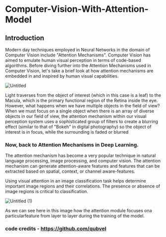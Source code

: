 # Computer-Vision-With-Attention-Model

## Introduction

Modern day techniques employed in Neural Networks in the domain of Computer Vision include "Attention Mechanisms". Computer Vision has aimed to emulate human visual perception in terms of code-based algorithms. Before diving further into the Attention Mechanisms used in Computer Vision, let's take a brief look at how attention mechanisms are embedded in and inspired by human visual capabilities.

![Untitled](https://user-images.githubusercontent.com/69344247/109391784-e6ad9180-793e-11eb-9ece-cc1f0605c2df.png)

Light traverses from the object of interest (which in this case is a leaf) to the Macula, which is the primary functional
region of the Retina inside the eye. However, what happens when we have multiple objects in the field of view? When
we must focus on a single object when there is an array of diverse objects in our field of view, the attention mechanism
within our visual perception system uses a sophisticated group of filters to create a blurring effect (similar to that of
"Bokeh" in digital photography) so the object of interest is in focus, while the surrounding is faded or blurred


### Now, back to Attention Mechanisms in Deep Learning.

The attention mechanism has become a very popular technique in natural language processing, image processing, and computer vision. The attention mechanism can generate attention-aware features and features that can be extracted based on spatial, context, or channel aware-features.

Using visual attention in an image classification task helps determine important image regions and
their correlations. The presence or absence of image regions is critical to classification.

![Untitled (1)](https://user-images.githubusercontent.com/69344247/109391839-18bef380-793f-11eb-9e59-a018549c2e25.png)

As we can see here in this image how the attention module focuses ona particularfeature from layer to layer during the training of the model.

### code credits - https://github.com/qubvel

